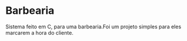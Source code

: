 # Barbearia
Sistema feito em C, para uma barbearia.Foi um projeto simples para eles marcarem a hora do cliente.
